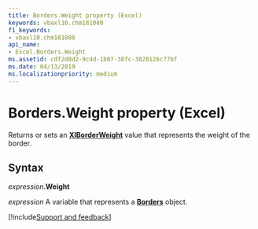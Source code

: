 ```yaml
---
title: Borders.Weight property (Excel)
keywords: vbaxl10.chm181080
f1_keywords:
- vbaxl10.chm181080
api_name:
- Excel.Borders.Weight
ms.assetid: cdf2d0d2-9c4d-1b07-38fc-3828126c77bf
ms.date: 04/13/2019
ms.localizationpriority: medium
---
```



# Borders.Weight property (Excel)

Returns or sets an **[XlBorderWeight](Excel.XlBorderWeight.md)** value that represents the weight of the border.


## Syntax

_expression_.**Weight**

_expression_ A variable that represents a **[Borders](Excel.Borders.md)** object.




[!include[Support and feedback](~/includes/feedback-boilerplate.md)]

